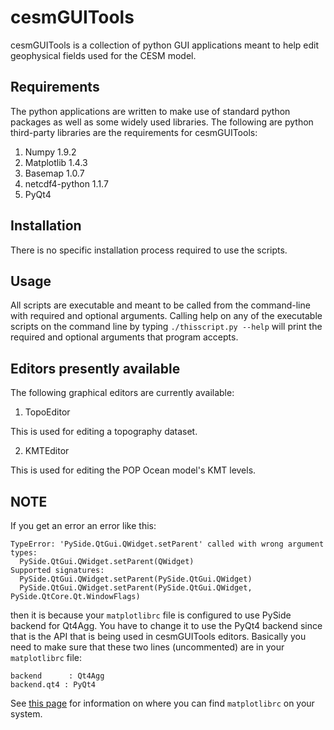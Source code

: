 # cesmGUITools

cesmGUITools is a collection of python GUI applications meant to help edit geophysical fields used for the CESM model.

## Requirements
The python applications are written to make use of standard python packages as well as some widely used libraries. The following are python third-party libraries are the requirements for cesmGUITools:

1. Numpy 1.9.2
2. Matplotlib 1.4.3
3. Basemap 1.0.7
4. netcdf4-python 1.1.7
5. PyQt4

## Installation
There is no specific installation process required to use the scripts.

## Usage
All scripts are executable and meant to be called from the command-line with required and optional arguments. Calling help on any of the executable scripts on the command line by typing `./thisscript.py --help` will print the required and optional arguments that program accepts.

## Editors presently available
The following graphical editors are currently available:

1. TopoEditor

  This is used for editing a topography dataset.

2. KMTEditor

  This is used for editing the POP Ocean model's KMT levels.

## NOTE
If you get an error an error like this:
```
TypeError: 'PySide.QtGui.QWidget.setParent' called with wrong argument types:
  PySide.QtGui.QWidget.setParent(QWidget)
Supported signatures:
  PySide.QtGui.QWidget.setParent(PySide.QtGui.QWidget)
  PySide.QtGui.QWidget.setParent(PySide.QtGui.QWidget, PySide.QtCore.Qt.WindowFlags)
```
then it is because your ```matplotlibrc``` file is configured to use PySide backend for Qt4Agg. You have to change it to use the PyQt4 backend since that is the API that is being used in cesmGUITools editors. Basically you need to make sure that these two lines (uncommented) are in your ```matplotlibrc``` file:
```
backend      : Qt4Agg
backend.qt4 : PyQt4
```
See [this page](http://matplotlib.org/users/customizing.html) for information on where you can find ```matplotlibrc``` on your system.
